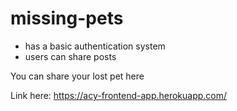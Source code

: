 # missing-pets

* has a basic authentication system
* users can share posts

You can share your lost pet here

Link here: https://acy-frontend-app.herokuapp.com/